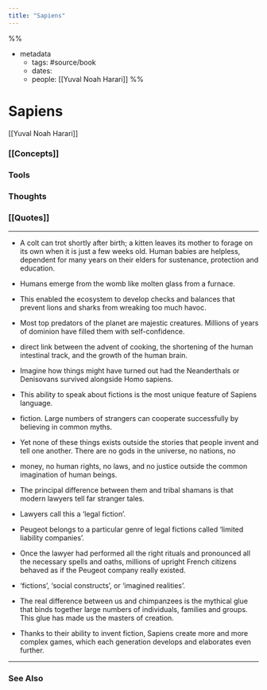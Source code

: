 ```yaml
---
title: "Sapiens"
---
```

%%
- metadata
	- tags: #source/book
	- dates: 
	- people: [[Yuval Noah Harari]]
%%

# Sapiens
[[Yuval Noah Harari]]

### [[Concepts]]

### Tools

### Thoughts

### [[Quotes]]
---

- A colt can trot shortly after birth; a kitten leaves its mother to forage on its own when it is just a few weeks old. Human babies are helpless, dependent for many years on their elders for sustenance, protection and education.

- Humans emerge from the womb like molten glass from a furnace.

- This enabled the ecosystem to develop checks and balances that prevent lions and sharks from wreaking too much havoc.

- Most top predators of the planet are majestic creatures. Millions of years of dominion have filled them with self-confidence.

- direct link between the advent of cooking, the shortening of the human intestinal track, and the growth of the human brain.


- Imagine how things might have turned out had the Neanderthals or Denisovans survived alongside Homo sapiens.

- This ability to speak about fictions is the most unique feature of Sapiens language.

- fiction. Large numbers of strangers can cooperate successfully by believing in common myths.

- Yet none of these things exists outside the stories that people invent and tell one another. There are no gods in the universe, no nations, no

- money, no human rights, no laws, and no justice outside the common imagination of human beings.

- The principal difference between them and tribal shamans is that modern lawyers tell far stranger tales.

- Lawyers call this a ‘legal fiction’.

- Peugeot belongs to a particular genre of legal fictions called ‘limited liability companies’.

- Once the lawyer had performed all the right rituals and pronounced all the necessary spells and oaths, millions of upright French citizens behaved as if the Peugeot company really existed.

- ‘fictions’, ‘social constructs’, or ‘imagined realities’.

- The real difference between us and chimpanzees is the mythical glue that binds together large numbers of individuals, families and groups. This glue has made us the masters of creation.

- Thanks to their ability to invent fiction, Sapiens create more and more complex games, which each generation develops and elaborates even further.


----
### See Also